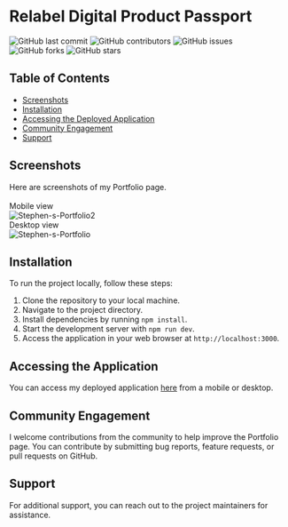 # Relabel Digital Product Passport

![GitHub last commit](https://img.shields.io/github/last-commit/INFINITYX00/Portfolio)
![GitHub contributors](https://img.shields.io/github/contributors/INFINITYX00/Portfolio)
![GitHub issues](https://img.shields.io/github/issues/INFINITYX00/Portfolio)
![GitHub forks](https://img.shields.io/github/forks/INFINITYX00/Portfolio)
![GitHub stars](https://img.shields.io/github/stars/INFINITYX00/Portfolio)





## Table of Contents

- [Screenshots](#screenshots)
- [Installation](#installation)
- [Accessing the Deployed Application](#accessing-the-deployed-application)
- [Community Engagement](#community-engagement)
- [Support](#support)

## Screenshots

Here are screenshots of my Portfolio page.
<br>
<br>
Mobile view
<br>
![Stephen-s-Portfolio2](https://github.com/INFINITYX00/Portfolio/assets/145766101/4e79b1cd-cfc2-4e17-89b3-fa2d18deaa8b)
<br>
Desktop view
<br>
![Stephen-s-Portfolio](https://github.com/INFINITYX00/Portfolio/assets/145766101/3599a89d-77a8-4d2e-85ca-8bfbfdc23054)



## Installation

To run the project locally, follow these steps:

1. Clone the repository to your local machine.
2. Navigate to the project directory.
3. Install dependencies by running `npm install`.
4. Start the development server with `npm run dev`.
5. Access the application in your web browser at `http://localhost:3000`.

## Accessing the Application

You can access my deployed application [here](https://stephenwalker.live) from a mobile or desktop.

## Community Engagement

I welcome contributions from the community to help improve the Portfolio page. You can contribute by submitting bug reports, feature requests, or pull requests on GitHub.

## Support

For additional support, you can reach out to the project maintainers for assistance.
